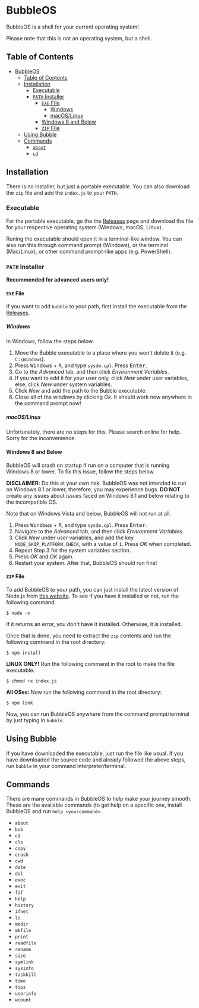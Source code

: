 # BubbleOS

BubbleOS is a shell for your current operating system!

Please note that this is not an operating system, but a shell.

## Table of Contents

- [BubbleOS](#bubbleos)
  - [Table of Contents](#table-of-contents)
  - [Installation](#installation)
    - [Executable](#executable)
    - [`PATH` Installer](#path-installer)
      - [`EXE` File](#exe-file)
        - [Windows](#windows)
        - [macOS/Linux](#macoslinux)
      - [Windows 8 and Below](#windows-8-and-below)
      - [`ZIP` File](#zip-file)
  - [Using Bubble](#using-bubble)
  - [Commands](#commands)
    - [`about`](#about)
    - [`cd`](#cd)

## Installation

There is no installer, but just a portable executable. You can also download the `zip` file and add the `index.js` to your `PATH`.

### Executable

For the portable executable, go the the [Releases](https://github.com/Bubble-OS/bubbleos/releases) page and download the file for your respective operating system (Windows, macOS, Linux).

Runing the executable should open it in a terminal-like window. You can also run this through command prompt (Windows), or the terminal (Mac/Linux), or other command prompt-like apps (e.g. PowerShell).

### `PATH` Installer

**Recommended for advanced users only!**

#### `EXE` File

If you want to add `bubble` to your path, first install the executable from the [Releases](https://github.com/Bubble-OS/bubbleos/releases).

##### Windows

In Windows, follow the steps below.

1.  Move the Bubble executable to a place where you won't delete it (e.g. `C:\Windows`).
2.  Press <kbd>Windows</kbd> + <kbd>R</kbd>, and type `sysdm.cpl`. Press <kbd>Enter</kbd>.
3.  Go to the _Advanced_ tab, and then click _Environment Variables_.
4.  If you want to add it for your user only, click _New_ under user variables, else, click _New_ under system variables.
5.  Click _New_ and add the path to the Bubble executable.
6.  Close all of the windows by clicking _Ok_. It should work now anywhere in the command prompt now!

##### macOS/Linux

Unfortunately, there are no steps for this. Please search online for help. Sorry for the inconvenience.

#### Windows 8 and Below

BubbleOS will crash on startup if run on a computer that is running Windows 8 or lower. To fix this issue, follow the steps below.

**DISCLAIMER:** Do this at your own risk. BubbleOS was not intended to run on Windows 8.1 or lower, therefore, you may experience bugs. **DO NOT** create any issues about issues faced on Windows 8.1 and below relating to the incompatible OS.

Note that on Windows Vista and below, BubbleOS will not run at all.

1.  Press <kbd>Windows</kbd> + <kbd>R</kbd>, and type `sysdm.cpl`. Press <kbd>Enter</kbd>.
2.  Navigate to the _Advanced_ tab, and then click _Environment Variables_.
3.  Click _New_ under user variables, and add the key `NODE_SKIP_PLATFORM_CHECK`, with a value of `1`. Press _OK_ when completed.
4.  Repeat Step 3 for the system variables section.
5.  Press _OK_ and _OK_ again.
6.  Restart your system. After that, BubbleOS should run fine!

#### `ZIP` File

To add BubbleOS to your path, you can just install the latest version of Node.js from [this website](https://nodejs.org/en/). To see if you have it installed or not, run the following command:

```
$ node -v
```

If it returns an error, you don't have it installed. Otherwise, it is installed.

Once that is done, you need to extract the `zip` contents and run the following command in the root directory:

```
$ npm install
```

**LINUX ONLY!** Run the following command in the root to make the file executable.

```
$ chmod +x index.js
```

**All OSes:** Now run the following command in the root directory:

```
$ npm link
```

Now, you can run BubbleOS anywhere from the command prompt/terminal by just typing in `bubble`.

## Using Bubble

If you have downloaded the executable, just run the file like usual. If you have downloaded the source code and already followed the above steps, run `bubble` in your command interpreter/terminal.

## Commands

There are many commands in BubbleOS to help make your journey smooth. These are the available commands (to get help on a specific one, install BubbleOS and run `help <yourcommand>`.

- `about`
- `bub`
- `cd`
- `cls`
- `copy`
- `crash`
- `cwd`
- `date`
- `del`
- `exec`
- `exit`
- `fif`
- `help`
- `history`
- `ifnet`
- `ls`
- `mkdir`
- `mkfile`
- `print`
- `readfile`
- `rename`
- `size`
- `symlink`
- `sysinfo`
- `taskkill`
- `time`
- `tips`
- `userinfo`
- `wcount`
